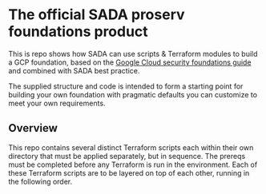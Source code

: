 # The official SADA proserv foundations product

This is repo shows how SADA can use scripts & Terraform modules to build a GCP foundation, based on the [Google Cloud security foundations guide](https://services.google.com/fh/files/misc/google-cloud-security-foundations-guide.pdf) and combined with SADA best practice.

The supplied structure and code is intended to form a starting point for building your own foundation with pragmatic defaults you can customize to meet your own requirements.

## Overview

This repo contains several distinct Terraform scripts each within their own directory that must be applied separately, but in sequence. The prereqs must be completed before any Terraform is run in the environment. Each of these Terraform scripts are to be layered on top of each other, running in the following order.
